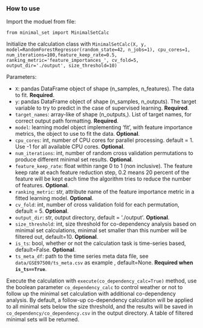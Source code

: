 ### How to use
Import the moduel from file:
```
from minimal_set import MinimalSetCalc
```

Initialize the calculation class with ``MinimalSetCalc(X, y, model=RandomForestRegressor(random_state=42, n_jobs=1), cpu_cores=1, num_iterations=100,feature_keep_rate=0.5, ranking_metric='feature_importances_', cv_fold=5, output_dir='./output', size_threshold=10)``

Parameters:

- `X`: pandas DataFrame object of shape (n_samples, n_features). The data to fit. **Required**.
- `y`: pandas DataFrame object of shape (n_samples, n_outputs). The target variable to try to predict in the case of supervised learning. **Required**.
- `target_names`: array-like of shape (n_outputs,). List of target names, for correct output path formatting. **Required**.
- `model`: learning model object implementing ‘fit’, with feature importance metrics, the object to use to fit the data. **Optional**.
- `cpu_cores`: int, number of CPU cores for parallel processing. default = 1. Use -1 for all available CPU cores. **Optional**.
- `num_iterations`: int, number of random cross validation permutations to produce different minimal set results. **Optional**.
- `feature_keep_rate`: float within range 0 to 1 (non inclusive). The feature keep rate at each feature reduction step, 0.2 means 20 percent of the feature will be kept each time the algorithm tries to reduce the number of features. **Optional**.
- `ranking_metric`: str, attribute name of the feature importance metric in a fitted learning model. **Optional**.
- `cv_fold`: int, number of cross validation fold for each permutation, default = 5. **Optional**.
- `output_dir`: str, output directory, default = './output'. **Optional**.
- `size_threshold`: int, size threshold for co-dependency analysis based on minimal set calculations, minimal set smaller than this number will be filtered out, default=10. **Optional**.
- `is_ts`: bool, whether or not the calculation task is time-series based, default=False. **Optional**.
- `ts_meta_df`: path to the time series meta data file, see `data/GSE97500/ts_meta.csv` as example , default=None. **Required when `is_ts==True`**.


Execute the calculation with ``execute(co_dependency_calc=True)`` method, use the boolean parameter `co_dependency_calc` to control weather or not to follow up the minimal set calculation with additional co-dependency analysis. By default, a follow-up co-dependency calculation will be applied to all minimal sets below the size threshold, and the results will be saved in `co_dependency/co_dependency.csv` in the output directory. A table of filtered minimal sets will be returned.




